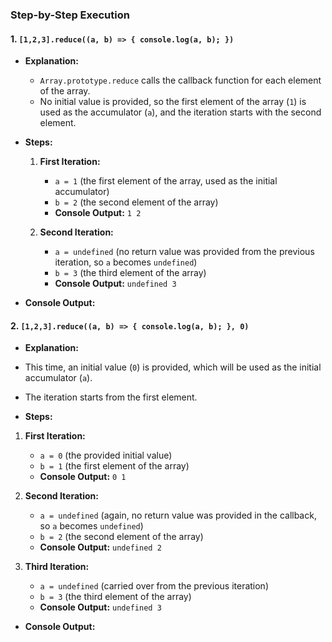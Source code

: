 ### Step-by-Step Execution

#### 1. **`[1,2,3].reduce((a, b) => { console.log(a, b); })`**

- **Explanation:**
  - `Array.prototype.reduce` calls the callback function for each element of the array.
  - No initial value is provided, so the first element of the array (`1`) is used as the accumulator (`a`), and the iteration starts with the second element.

- **Steps:**
  1. **First Iteration:**
     - `a = 1` (the first element of the array, used as the initial accumulator)
     - `b = 2` (the second element of the array)
     - **Console Output:** `1 2`

  2. **Second Iteration:**
     - `a = undefined` (no return value was provided from the previous iteration, so `a` becomes `undefined`)
     - `b = 3` (the third element of the array)
     - **Console Output:** `undefined 3`

- **Console Output:**


#### 2. **`[1,2,3].reduce((a, b) => { console.log(a, b); }, 0)`**

- **Explanation:**
- This time, an initial value (`0`) is provided, which will be used as the initial accumulator (`a`).
- The iteration starts from the first element.

- **Steps:**
1. **First Iteration:**
   - `a = 0` (the provided initial value)
   - `b = 1` (the first element of the array)
   - **Console Output:** `0 1`

2. **Second Iteration:**
   - `a = undefined` (again, no return value was provided in the callback, so `a` becomes `undefined`)
   - `b = 2` (the second element of the array)
   - **Console Output:** `undefined 2`

3. **Third Iteration:**
   - `a = undefined` (carried over from the previous iteration)
   - `b = 3` (the third element of the array)
   - **Console Output:** `undefined 3`

- **Console Output:**

